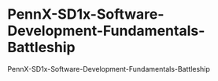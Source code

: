 # PennX-SD1x-Software-Development-Fundamentals-Battleship
PennX-SD1x-Software-Development-Fundamentals-Battleship
